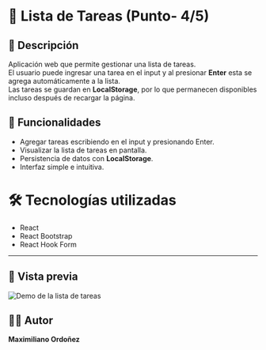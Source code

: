 # 📝 Lista de Tareas (Punto- 4/5)

## 📌 Descripción
Aplicación web que permite gestionar una lista de tareas.  
El usuario puede ingresar una tarea en el input y al presionar **Enter** esta se agrega automáticamente a la lista.  
Las tareas se guardan en **LocalStorage**, por lo que permanecen disponibles incluso después de recargar la página.  

## 🚀 Funcionalidades
- Agregar tareas escribiendo en el input y presionando Enter.  
- Visualizar la lista de tareas en pantalla.  
- Persistencia de datos con **LocalStorage**.  
- Interfaz simple e intuitiva.  

# 🛠 Tecnologías utilizadas

- React
- React Bootstrap
- React Hook Form
---

## 📸 Vista previa
![Demo de la lista de tareas]()  
  

## 👨‍💻 Autor
**Maximiliano Ordoñez**  
 
